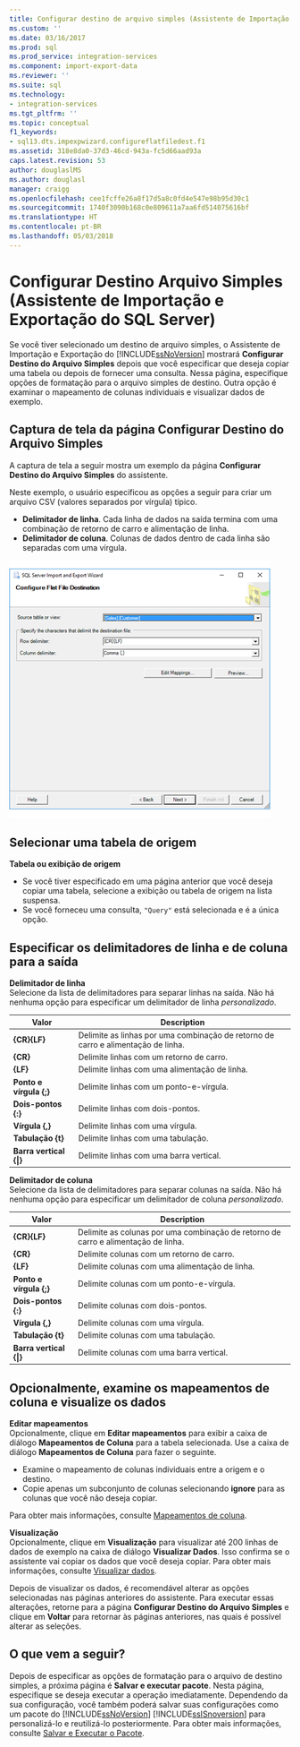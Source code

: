 ```yaml
---
title: Configurar destino de arquivo simples (Assistente de Importação e Exportação do SQL Server) | Microsoft Docs
ms.custom: ''
ms.date: 03/16/2017
ms.prod: sql
ms.prod_service: integration-services
ms.component: import-export-data
ms.reviewer: ''
ms.suite: sql
ms.technology:
- integration-services
ms.tgt_pltfrm: ''
ms.topic: conceptual
f1_keywords:
- sql13.dts.impexpwizard.configureflatfiledest.f1
ms.assetid: 318e8da0-37d3-46cd-943a-fc5d66aad93a
caps.latest.revision: 53
author: douglaslMS
ms.author: douglasl
manager: craigg
ms.openlocfilehash: cee1fcffe26a8f17d5a8c0fd4e547e98b95d30c1
ms.sourcegitcommit: 1740f3090b168c0e809611a7aa6fd514075616bf
ms.translationtype: HT
ms.contentlocale: pt-BR
ms.lasthandoff: 05/03/2018
---
```

# <a name="configure-flat-file-destination-sql-server-import-and-export-wizard"></a>Configurar Destino Arquivo Simples (Assistente de Importação e Exportação do SQL Server)
  Se você tiver selecionado um destino de arquivo simples, o Assistente de Importação e Exportação do [!INCLUDE[ssNoVersion](../../includes/ssnoversion-md.md)] mostrará **Configurar Destino do Arquivo Simples** depois que você especificar que deseja copiar uma tabela ou depois de fornecer uma consulta. Nessa página, especifique opções de formatação para o arquivo simples de destino. Outra opção é examinar o mapeamento de colunas individuais e visualizar dados de exemplo.  
  
## <a name="screen-shot-of-the-configure-flat-file-destination-page"></a>Captura de tela da página Configurar Destino do Arquivo Simples  
 A captura de tela a seguir mostra um exemplo da página **Configurar Destino do Arquivo Simples** do assistente.
 
 Neste exemplo, o usuário especificou as opções a seguir para criar um arquivo CSV (valores separados por vírgula) típico.
-   **Delimitador de linha**. Cada linha de dados na saída termina com uma combinação de retorno de carro e alimentação de linha.
-   **Delimitador de coluna**. Colunas de dados dentro de cada linha são separadas com uma vírgula.

 ![Configurar a página de arquivo simples do Assistente de Importação e Exportação](../../integration-services/import-export-data/media/flat-file.png)
  
## <a name="pick-a-source-table"></a>Selecionar uma tabela de origem
 **Tabela ou exibição de origem**  
-   Se você tiver especificado em uma página anterior que você deseja copiar uma tabela, selecione a exibição ou tabela de origem na lista suspensa.
-   Se você forneceu uma consulta, `"Query"` está selecionada e é a única opção.  

## <a name="specify-row-and-column-delimiters-for-the-output"></a>Especificar os delimitadores de linha e de coluna para a saída
 **Delimitador de linha**  
 Selecione da lista de delimitadores para separar linhas na saída. Não há nenhuma opção para especificar um delimitador de linha *personalizado*.  
  
|Valor|Description|  
|-----------|-----------------|  
|**{CR}{LF}**|Delimite as linhas por uma combinação de retorno de carro e alimentação de linha.|  
|**{CR}**|Delimite linhas com um retorno de carro.|  
|**{LF}**|Delimite linhas com uma alimentação de linha.|  
|**Ponto e vírgula {;}**|Delimite linhas com um ponto-e-vírgula.|  
|**Dois-pontos {:}**|Delimite linhas com dois-pontos.|  
|**Vírgula {,}**|Delimite linhas com uma vírgula.|  
|**Tabulação {t}**|Delimite linhas com uma tabulação.|  
|**Barra vertical {&#124;}**|Delimite linhas com uma barra vertical.|  
  
 **Delimitador de coluna**  
 Selecione da lista de delimitadores para separar colunas na saída. Não há nenhuma opção para especificar um delimitador de coluna *personalizado*.  
  
|Valor|Description|  
|-----------|-----------------|  
|**{CR}{LF}**|Delimite as colunas por uma combinação de retorno de carro e alimentação de linha.|  
|**{CR}**|Delimite colunas com um retorno de carro.|  
|**{LF}**|Delimite colunas com uma alimentação de linha.|  
|**Ponto e vírgula {;}**|Delimite colunas com um ponto-e-vírgula.|  
|**Dois-pontos {:}**|Delimite colunas com dois-pontos.|  
|**Vírgula {,}**|Delimite colunas com uma vírgula.|  
|**Tabulação {t}**|Delimite colunas com uma tabulação.|  
|**Barra vertical {&#124;}**|Delimite colunas com uma barra vertical.|  

## <a name="optionally-review-column-mappings-and-preview-data"></a>Opcionalmente, examine os mapeamentos de coluna e visualize os dados

**Editar mapeamentos**   
Opcionalmente, clique em **Editar mapeamentos** para exibir a caixa de diálogo **Mapeamentos de Coluna** para a tabela selecionada. Use a caixa de diálogo **Mapeamentos de Coluna** para fazer o seguinte.
-   Examine o mapeamento de colunas individuais entre a origem e o destino.
-   Copie apenas um subconjunto de colunas selecionando **ignore** para as colunas que você não deseja copiar.

Para obter mais informações, consulte [Mapeamentos de coluna](../../integration-services/import-export-data/column-mappings-sql-server-import-and-export-wizard.md).  

**Visualização**  
Opcionalmente, clique em **Visualização** para visualizar até 200 linhas de dados de exemplo na caixa de diálogo **Visualizar Dados**. Isso confirma se o assistente vai copiar os dados que você deseja copiar. Para obter mais informações, consulte [Visualizar dados](../../integration-services/import-export-data/preview-data-dialog-box-sql-server-import-and-export-wizard.md).  
  
Depois de visualizar os dados, é recomendável alterar as opções selecionadas nas páginas anteriores do assistente. Para executar essas alterações, retorne para a página **Configurar Destino do Arquivo Simples** e clique em **Voltar** para retornar às páginas anteriores, nas quais é possível alterar as seleções.  

## <a name="whats-next"></a>O que vem a seguir?  
 Depois de especificar as opções de formatação para o arquivo de destino simples, a próxima página é **Salvar e executar pacote**. Nesta página, especifique se deseja executar a operação imediatamente. Dependendo da sua configuração, você também poderá salvar suas configurações como um pacote do [!INCLUDE[ssNoVersion](../../includes/ssnoversion-md.md)] [!INCLUDE[ssISnoversion](../../includes/ssisnoversion-md.md)] para personalizá-lo e reutilizá-lo posteriormente. Para obter mais informações, consulte [Salvar e Executar o Pacote](../../integration-services/import-export-data/save-and-run-package-sql-server-import-and-export-wizard.md).  

